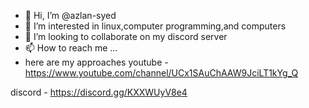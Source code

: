 - 👋 Hi, I’m @azlan-syed
- 👀 I’m interested in linux,computer programming,and computers
- 💞️ I’m looking to collaborate on my discord server
- 📫 How to reach me ...
- here are my approaches
youtube - https://www.youtube.com/channel/UCx1SAuChAAW9JciLT1kYg_Q

discord - https://discord.gg/KXXWUyV8e4
